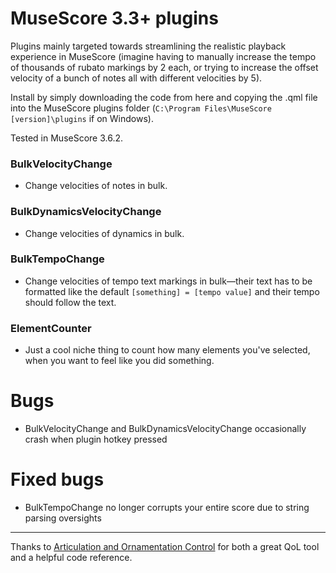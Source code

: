 # MuseScore 3.3+ plugins

Plugins mainly targeted towards streamlining the realistic playback experience in MuseScore (imagine having to manually increase the tempo of thousands of rubato markings by 2 each, or trying to increase the offset velocity of a bunch of notes all with different velocities by 5).

Install by simply downloading the code from here and copying the .qml file into the MuseScore plugins folder (`C:\Program Files\MuseScore [version]\plugins` if on Windows).

Tested in MuseScore 3.6.2.

### BulkVelocityChange
- Change velocities of notes in bulk.

### BulkDynamicsVelocityChange
- Change velocities of dynamics in bulk.

### BulkTempoChange
- Change velocities of tempo text markings in bulk—their text has to be formatted like the default `[something] = [tempo value]` and their tempo should follow the text.

### ElementCounter
- Just a cool niche thing to count how many elements you've selected, when you want to feel like you did something.

# Bugs
- BulkVelocityChange and BulkDynamicsVelocityChange occasionally crash when plugin hotkey pressed

# Fixed bugs
- BulkTempoChange no longer corrupts your entire score due to string parsing oversights

---

Thanks to [Articulation and Ornamentation Control](https://github.com/BernardGreenberg/MuseScorePlugins) for both a great QoL tool and a helpful code reference.
